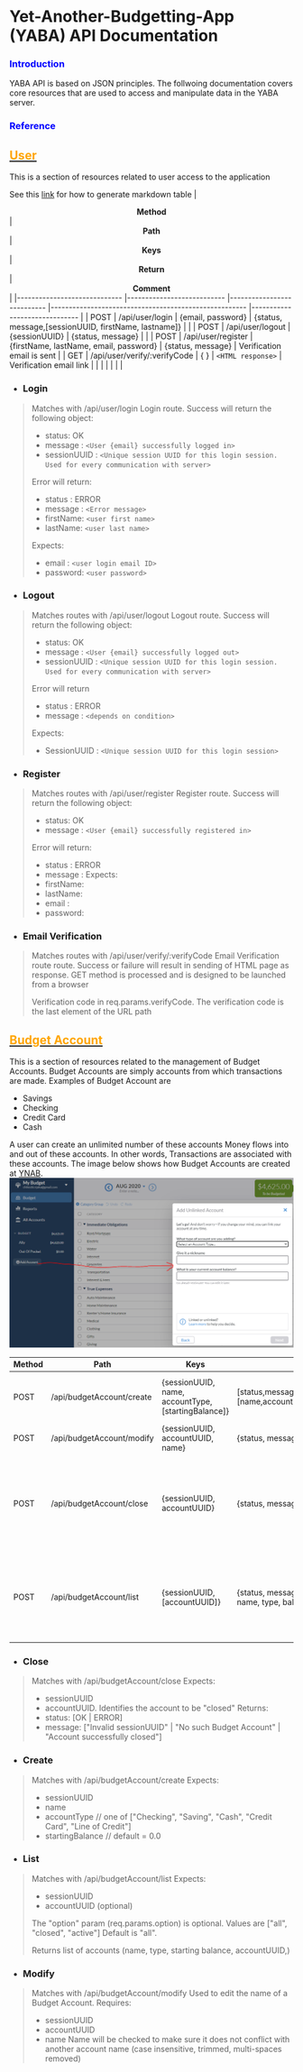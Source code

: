 # Yet-Another-Budgetting-App (YABA) API Documentation

### <span style="color:blue">Introduction</span>
YABA API is based on JSON principles. The follwoing documentation covers core resources that are used to access and manipulate data in the YABA server.

### <span style="color:blue">Reference</span>

## <u><span style="color:orange">User</span></u>
This is a section of resources related to user access to the application

See this [link](https://www.tablesgenerator.com/markdown_tables#) for how to generate markdown table
| <center>**Method**</center>   | <center>**Path**</center>     | <center>**Keys**</center>     | <center>**Return**</center>                           | <center>**Comment**</center>  |
|-----------------------------  |---------------------------    |---------------------------    |------------------------------------------------------ |------------------------------ |
| POST                          | /api/user/login               | {email, password}             | {status, message,[sessionUUID, firstName, lastname]}  |                               |
| POST                          | /api/user/logout              | {sessionUUID}                 | {status, message}                                     |                               |
| POST                          | /api/user/register            | {firstName, lastName, email, password} | {status, message}                            | Verification email is sent    |
| GET                           | /api/user/verify/:verifyCode  | { }                              | ``<HTML response>``                                                | Verification email link       |
|                               |                               |                               |                                                       |                               |

* ### Login
  
> Matches with /api/user/login
> Login route. Success will return the following object:
>
>  - status: OK
>  - message : ``<User {email} successfully logged in>``
>  - sessionUUID : ``<Unique session UUID for this login session. Used for every communication with server>``
>
> Error will return:
>  - status : ERROR
>  - message : ``<Error message>``
>  - firstName: ``<user first name>``
>  - lastName: ``<user last name>``
>
> Expects:
>  - email : ``<user login email ID>``
>  - password: ``<user password>``

* ### Logout
> Matches routes with /api/user/logout
> Logout route. Success will return the following object:
> 
>  - status: OK
>  - message : ``<User {email} successfully logged out>``
>  - sessionUUID : ``<Unique session UUID for this login session. Used for every communication with server>``
> 
> Error will return
>  - status : ERROR
>  - message : ``<depends on condition>``
>
> Expects:
>  - SessionUUID : ``<Unique session UUID for this login session>``

* ### Register
  
> Matches routes with /api/user/register
> Register route. Success will return the following object:
>
>  - status: OK
>  - message : ``<User {email} successfully registered in>``
>
> Error will return:
>  - status : ERROR
>  - message : <Error message>
> Expects:
>  - firstName: <user first name>
>  - lastName: <user last name>
>  - email : <user login email ID>
>  - password: <user password>

* ### Email Verification

> Matches routes with /api/user/verify/:verifyCode
> Email Verification route route. Success or failure will result in sending of HTML page as
> response. GET method is processed and is designed to be launched from a browser
>
> Verification code in req.params.verifyCode. The verification code is the last element of the URL path

## <u><span style="color:orange">Budget Account</span></u>

This is a section of resources related to the management of Budget Accounts. Budget Accounts are simply accounts from which transactions are made. Examples of Budget Account are
* Savings
* Checking
* Credit Card
* Cash

A user can create an unlimited number of these accounts Money flows into and out of these accounts. In other words, Transactions are associated with these accounts. The image below shows how Budget Accounts are created at [YNAB](https://www.youneedabudget.com/).
![YNAB Budget Account Creation](./api-readme-images/ynab-create-budget-account.png "YNAB Create Budget Account")

| <center>**Method**</center>    | <center>**Path**</center> | <center>**Keys**</center>            | <center>**Return**</center>                                       | <center>**Comment**</center>                                                  |
|--------   |---------------------------    |-----------------------------------------------------  |-----------------------------------------------------------------  |---------------------------------------------------------------------------    |
| POST      | /api/budgetAccount/create     | {sessionUUID, name, accountType, [startingBalance]}   | [status,message,[name,accountUUID,accountType,startingBalance]]   | Optional return keys/values return on "OK" status                             |
| POST      | /api/budgetAccount/modify     | {sessionUUID, accountUUID, name}                      | {status, message, [name]}                                         |                                                                               |
| POST      | /api/budgetAccount/close      | {sessionUUID, accountUUID}                            | {status, message}                                                 | If successfully close, status is "OK". The account is not deleted. Merely tagged as "closed"                                         |
| POST      | /api/budgetAccount/list       | {sessionUUID,[accountUUID]}                                         | {status, message, [accounts(array{accountUUID, name, type, balance, isClosed})]}   | Success status is "OK". Return includes optional array of account objects     |

* ### Close
> Matches with /api/budgetAccount/close
> Expects:
>  - sessionUUID
>  - accountUUID. Identifies the account to be "closed"
> Returns:
>  - status: [OK | ERROR]
>  - message: ["Invalid sessionUUID" | "No such Budget Account" | "Account <name> successfully closed"]

* ### Create
> Matches with /api/budgetAccount/create
> Expects:
>  - sessionUUID
>  - name
>  - accountType // one of ["Checking", "Saving", "Cash", "Credit Card", "Line of Credit"]
>  - startingBalance // default = 0.0

* ### List
> Matches with /api/budgetAccount/list
> Expects:
>  - sessionUUID
>  - accountUUID (optional)
>
> The "option" param (req.params.option) is optional. Values are ["all", "closed", "active"]
> Default is "all".
>
> Returns list of accounts (name, type, starting balance, accountUUID,)

* ### Modify
> Matches with /api/budgetAccount/modify
> Used to edit the name of a Budget Account.
> Requires:
>  - sessionUUID
>  - accountUUID
>  - name
> Name will be checked to make sure it does not conflict with another account name (case insensitive, trimmed, multi-spaces removed)
